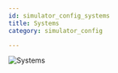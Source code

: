 ```yaml
---
id: simulator_config_systems
title: Systems
category: simulator_config

---
```


![Systems](/img/simulator_config_systems.jpg)
